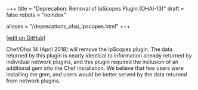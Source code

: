 +++
title = "Deprecation: Removal of IpScopes Plugin (OHAI-13)"
draft = false
robots = "noindex"

aliases = "/deprecations_ohai_ipscopes.html"
+++

[\[edit on GitHub\]](https://github.com/chef/chef-web-docs/blob/master/content/deprecations_ohai_ipscopes.md)

Chef/Ohai 14 (April 2018) will remove the IpScopes plugin. The data
returned by this plugin is nearly identical to information already
returned by individual network plugins, and this plugin required the
inclusion of an additional gem into the Chef installation. We believe
that few users were installing the gem, and users would be better served
by the data returned from network plugins.
